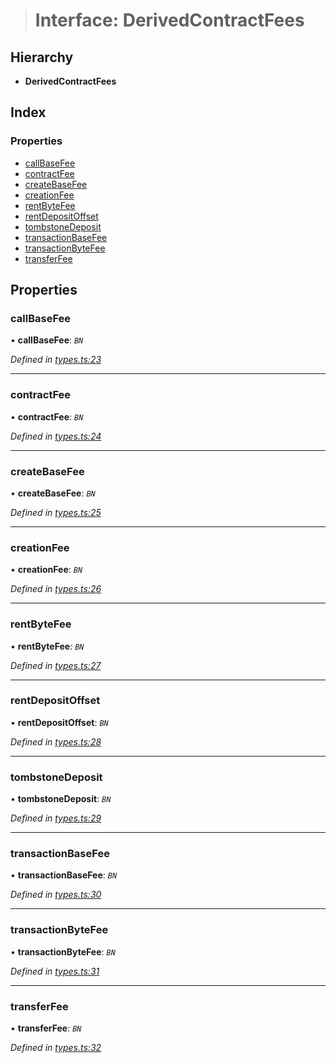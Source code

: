 > # Interface: DerivedContractFees

## Hierarchy

* **DerivedContractFees**

## Index

### Properties

* [callBaseFee](_types_.derivedcontractfees.md#callbasefee)
* [contractFee](_types_.derivedcontractfees.md#contractfee)
* [createBaseFee](_types_.derivedcontractfees.md#createbasefee)
* [creationFee](_types_.derivedcontractfees.md#creationfee)
* [rentByteFee](_types_.derivedcontractfees.md#rentbytefee)
* [rentDepositOffset](_types_.derivedcontractfees.md#rentdepositoffset)
* [tombstoneDeposit](_types_.derivedcontractfees.md#tombstonedeposit)
* [transactionBaseFee](_types_.derivedcontractfees.md#transactionbasefee)
* [transactionByteFee](_types_.derivedcontractfees.md#transactionbytefee)
* [transferFee](_types_.derivedcontractfees.md#transferfee)

## Properties

###  callBaseFee

• **callBaseFee**: *`BN`*

*Defined in [types.ts:23](https://github.com/polkadot-js/api/blob/9ffb4b8/packages/api-derive/src/types.ts#L23)*

___

###  contractFee

• **contractFee**: *`BN`*

*Defined in [types.ts:24](https://github.com/polkadot-js/api/blob/9ffb4b8/packages/api-derive/src/types.ts#L24)*

___

###  createBaseFee

• **createBaseFee**: *`BN`*

*Defined in [types.ts:25](https://github.com/polkadot-js/api/blob/9ffb4b8/packages/api-derive/src/types.ts#L25)*

___

###  creationFee

• **creationFee**: *`BN`*

*Defined in [types.ts:26](https://github.com/polkadot-js/api/blob/9ffb4b8/packages/api-derive/src/types.ts#L26)*

___

###  rentByteFee

• **rentByteFee**: *`BN`*

*Defined in [types.ts:27](https://github.com/polkadot-js/api/blob/9ffb4b8/packages/api-derive/src/types.ts#L27)*

___

###  rentDepositOffset

• **rentDepositOffset**: *`BN`*

*Defined in [types.ts:28](https://github.com/polkadot-js/api/blob/9ffb4b8/packages/api-derive/src/types.ts#L28)*

___

###  tombstoneDeposit

• **tombstoneDeposit**: *`BN`*

*Defined in [types.ts:29](https://github.com/polkadot-js/api/blob/9ffb4b8/packages/api-derive/src/types.ts#L29)*

___

###  transactionBaseFee

• **transactionBaseFee**: *`BN`*

*Defined in [types.ts:30](https://github.com/polkadot-js/api/blob/9ffb4b8/packages/api-derive/src/types.ts#L30)*

___

###  transactionByteFee

• **transactionByteFee**: *`BN`*

*Defined in [types.ts:31](https://github.com/polkadot-js/api/blob/9ffb4b8/packages/api-derive/src/types.ts#L31)*

___

###  transferFee

• **transferFee**: *`BN`*

*Defined in [types.ts:32](https://github.com/polkadot-js/api/blob/9ffb4b8/packages/api-derive/src/types.ts#L32)*